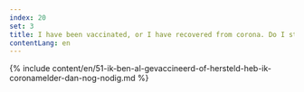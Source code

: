 ```yaml
---
index: 20
set: 3
title: I have been vaccinated, or I have recovered from corona. Do I still need the CoronaMelder app?
contentLang: en
---
```

{% include content/en/51-ik-ben-al-gevaccineerd-of-hersteld-heb-ik-coronamelder-dan-nog-nodig.md %}
